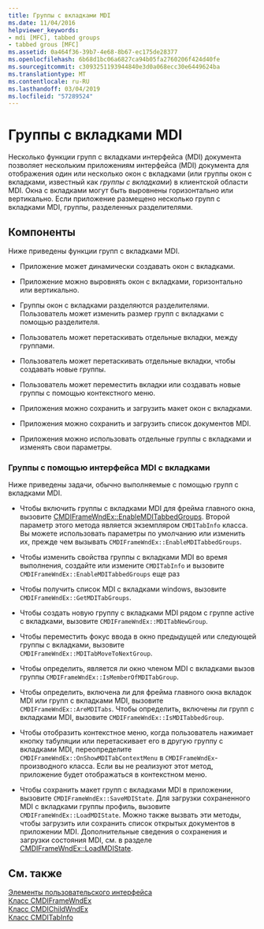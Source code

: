 ```yaml
---
title: Группы с вкладками MDI
ms.date: 11/04/2016
helpviewer_keywords:
- mdi [MFC], tabbed groups
- tabbed grous [MFC]
ms.assetid: 0a464f36-39b7-4e68-8b67-ec175de28377
ms.openlocfilehash: 6b68d1bc06a6827ca94b05fa2760206f424d40fe
ms.sourcegitcommit: c3093251193944840e3d0a068ecc30e6449624ba
ms.translationtype: MT
ms.contentlocale: ru-RU
ms.lasthandoff: 03/04/2019
ms.locfileid: "57289524"
---
```

# <a name="mdi-tabbed-groups"></a>Группы с вкладками MDI

Несколько функции групп с вкладками интерфейса (MDI) документа позволяет нескольким приложениям интерфейса (MDI) документа для отображения один или несколько окон с вкладками (или группы окон с вкладками, известный как *группы с вкладками*) в клиентской области MDI. Окна с вкладками могут быть выровнены горизонтально или вертикально. Если приложение размещено несколько групп с вкладками MDI, группы, разделенных разделителями.

## <a name="features"></a>Компоненты

Ниже приведены функции групп с вкладками MDI.

- Приложение может динамически создавать окон с вкладками.

- Приложение можно выровнять окон с вкладками, горизонтально или вертикально.

- Группы окон с вкладками разделяются разделителями. Пользователь может изменить размер групп с вкладками с помощью разделителя.

- Пользователь может перетаскивать отдельные вкладки, между группами.

- Пользователь может перетаскивать отдельные вкладки, чтобы создавать новые группы.

- Пользователь может переместить вкладки или создавать новые группы с помощью контекстного меню.

- Приложения можно сохранить и загрузить макет окон с вкладками.

- Приложения можно сохранить и загрузить список документов MDI.

- Приложения можно использовать отдельные группы с вкладками и изменять свои параметры.

### <a name="using-mdi-tabbed-groups"></a>Группы с помощью интерфейса MDI с вкладками

Ниже приведены задачи, обычно выполняемые с помощью групп с вкладками MDI.

- Чтобы включить группы с вкладками MDI для фрейма главного окна, вызовите [CMDIFrameWndEx::EnableMDITabbedGroups](../mfc/reference/cmdiframewndex-class.md#enablemditabbedgroups). Второй параметр этого метода является экземпляром `CMDITabInfo` класса. Вы можете использовать параметры по умолчанию или изменить их, прежде чем вызывать `CMDIFrameWndEx::EnableMDITabbedGroups`.

- Чтобы изменить свойства группы с вкладками MDI во время выполнения, создайте или измените `CMDITabInfo` и вызовите `CMDIFrameWndEx::EnableMDITabbedGroups` еще раз

- Чтобы получить список MDI с вкладками windows, вызовите `CMDIFrameWndEx::GetMDITabGroups`.

- Чтобы создать новую группу с вкладками MDI рядом с группе active с вкладками, вызовите `CMDIFrameWndEx::MDITabNewGroup`.

- Чтобы переместить фокус ввода в окно предыдущей или следующей группы с вкладками, вызовите `CMDIFrameWndEx::MDITabMoveToNextGroup`.

- Чтобы определить, является ли окно членом MDI с вкладками вызов группы `CMDIFrameWndEx::IsMemberOfMDITabGroup`.

- Чтобы определить, включена ли для фрейма главного окна вкладок MDI или групп с вкладками MDI, вызовите `CMDIFrameWndEx::AreMDITabs`. Чтобы определить, включены ли групп с вкладками MDI, вызовите `CMDIFrameWndEx::IsMDITabbedGroup`.

- Чтобы отобразить контекстное меню, когда пользователь нажимает кнопку табуляции или перетаскивает его в другую группу с вкладками MDI, переопределите `CMDIFrameWndEx::OnShowMDITabContextMenu` в `CMDIFrameWndEx`-производного класса. Если вы не реализуют этот метод, приложение будет отображаться в контекстном меню.

- Чтобы сохранить макет групп с вкладками MDI в приложении, вызовите `CMDIFrameWndEx::SaveMDIState`. Для загрузки сохраненного MDI с вкладками группы профиль, вызовите `CMDIFrameWndEx::LoadMDIState`. Можно также вызвать эти методы, чтобы загрузить или сохранить список открытых документов в приложении MDI. Дополнительные сведения о сохранения и загрузки состояния MDI, см. в разделе [CMDIFrameWndEx::LoadMDIState](../mfc/reference/cmdiframewndex-class.md#loadmdistate).

## <a name="see-also"></a>См. также

[Элементы пользовательского интерфейса](../mfc/user-interface-elements-mfc.md)<br/>
[Класс CMDIFrameWndEx](../mfc/reference/cmdiframewndex-class.md)<br/>
[Класс CMDIChildWndEx](../mfc/reference/cmdichildwndex-class.md)<br/>
[Класс CMDITabInfo](../mfc/reference/cmditabinfo-class.md)
